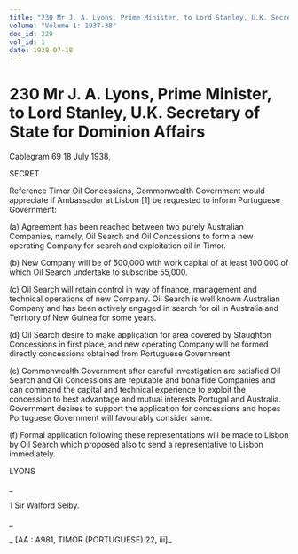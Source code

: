 ```yaml
---
title: "230 Mr J. A. Lyons, Prime Minister, to Lord Stanley, U.K. Secretary of State for Dominion Affairs"
volume: "Volume 1: 1937-38"
doc_id: 229
vol_id: 1
date: 1938-07-18
---
```


# 230 Mr J. A. Lyons, Prime Minister, to Lord Stanley, U.K. Secretary of State for Dominion Affairs

Cablegram 69 18 July 1938,

SECRET

Reference Timor Oil Concessions, Commonwealth Government would appreciate if Ambassador at Lisbon [1] be requested to inform Portuguese Government:

(a) Agreement has been reached between two purely Australian Companies, namely, Oil Search and Oil Concessions to form a new operating Company for search and exploitation oil in Timor.

(b) New Company will be of 500,000 with work capital of at least 100,000 of which Oil Search undertake to subscribe 55,000.

(c) Oil Search will retain control in way of finance, management and technical operations of new Company. Oil Search is well known Australian Company and has been actively engaged in search for oil in Australia and Territory of New Guinea for some years.

(d) Oil Search desire to make application for area covered by Staughton Concessions in first place, and new operating Company will be formed directly concessions obtained from Portuguese Government.

(e) Commonwealth Government after careful investigation are satisfied Oil Search and Oil Concessions are reputable and bona fide Companies and can command the capital and technical experience to exploit the concession to best advantage and mutual interests Portugal and Australia. Government desires to support the application for concessions and hopes Portuguese Government will favourably consider same.

(f) Formal application following these representations will be made to Lisbon by Oil Search which proposed also to send a representative to Lisbon immediately.

LYONS

_

1 Sir Walford Selby.

_

_ [AA : A981, TIMOR (PORTUGUESE) 22, iii]_
